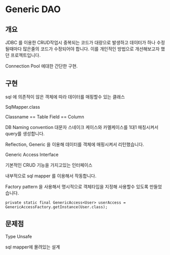 # Generic DAO 

## 개요

JDBC 를 이용한 CRUD작업시 중복되는 코드가 대량으로 발생하고
데이터가 하나 수정될때마다 많은줄의 코드가 수정되어야 합니다.
이를 개인적인 방법으로 개선해보고자 했던 프로젝트입니다.

Connection Pool 에대한 간단한 구현.
## 구현

sql 에 의존적이 않은 객체에 따라 데이터를 매핑할수 있는 클래스 

SqlMapper.class

Classname == Table 
Field == Column 

DB Naming convention 대문자 스네이크 케이스와 카멜케이스를 1대1 매칭시켜서 query를 생성합니다.

Reflection, Generic 을 이용해 데이터를 객체에 매핑시켜서 리턴했습니다.

Generic Access Interface

기본적인 CRUD 기능을 가지고있는 인터페이스

내부적으로 sql mapper 를 이용해서 작동합니다.

Factory pattern 을 사용해서 명시적으로 객체타입을 지정해 사용할수 있도록 만들었습니다.

`private static final GenericAccess<User> userAccess = GenericAccessFactory.getInstance(User.class);`

## 문제점

Type Unsafe

sql mapper에 몰려있는 설계
